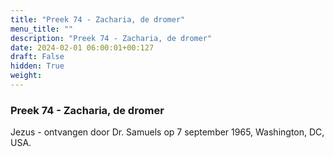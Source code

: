 ```yaml
---
title: "Preek 74 - Zacharia, de dromer"
menu_title: ""
description: "Preek 74 - Zacharia, de dromer"
date: 2024-02-01 06:00:01+00:127
draft: False
hidden: True
weight:
---
```

### Preek 74 - Zacharia, de dromer

Jezus - ontvangen door Dr. Samuels op 7 september 1965, Washington, DC, USA.
